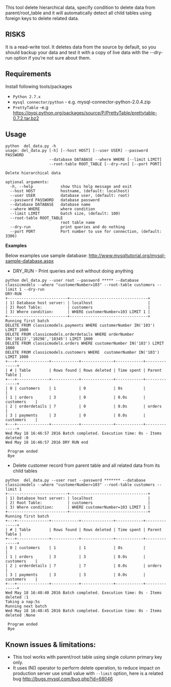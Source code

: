 
This tool delete hierarchical data,  specify condition to delete data from parent/root_table and it will automatically detect all child tables using foreign keys to delete related data.

## RISKS
It is a read-write tool. It deletes data from the source by default, so you should backup your data and test it with a copy of live data with the --dry-run option  if you’re not sure about them.

## Requirements
Install following tools/packages
* `Python 2.7.x`
* `mysql connector/python` - e.g. mysql-connector-python-2.0.4.zip
* `PrettyTable` -e.g https://pypi.python.org/packages/source/P/PrettyTable/prettytable-0.7.2.tar.bz2

## Usage
```
python  del_data.py -h
usage: del_data.py [-h] [--host HOST] [--user USER] --password PASSWORD
                   --database DATABASE --where WHERE [--limit LIMIT]
                   --root-table ROOT_TABLE [--dry-run] [--port PORT]

Delete hierarchical data

optional arguments:
  -h, --help            show this help message and exit
  --host HOST           hostname, (default: localhost)
  --user USER           database user, (default: root)
  --password PASSWORD   database password
  --database DATABASE   database name
  --where WHERE         where condition
  --limit LIMIT         batch size, (default: 100)
  --root-table ROOT_TABLE
                        root table name
  --dry-run             print queries and do nothing
  --port PORT           Port number to use for connection, (default: 3306)
```

**Examples**

Below examples use sample database: http://www.mysqltutorial.org/mysql-sample-database.aspx

* DRY_RUN - Print queries and exit without doing anything
```
python del_data.py --user root --password ***** --database classicmodels --where "customerNumber=103" --root-table customers --limit 1 --dry-run
DRY-RUN
+--------------------------+----------------------------------+
| 1) Database host server: | localhost                        |
| 2) Root Table:           | customers                        |
| 3) Where condition:      | WHERE customerNumber=103 LIMIT 1 |
+--------------------------+----------------------------------+
Running first batch
DELETE FROM classicmodels.payments WHERE customerNumber IN('103') LIMIT 1000
DELETE FROM classicmodels.orderdetails WHERE orderNumber IN('10123','10298','10345') LIMIT 1000
DELETE FROM classicmodels.orders WHERE customerNumber IN('103') LIMIT 1000
DELETE FROM classicmodels.customers WHERE  customerNumber IN('103') LIMIT 1000
+---+--------------+------------+--------------+------------+--------------+
| # | Table        | Rows found | Rows deleted | Time spent | Parent Table |
+---+--------------+------------+--------------+------------+--------------+
| 0 | customers    | 1          | 0            | 0s         |              |
| 1 | orders       | 3          | 0            | 0.0s       | customers    |
| 2 | orderdetails | 7          | 0            | 0.0s       | orders       |
| 3 | payments     | 3          | 0            | 0.0s       | customers    |
+---+--------------+------------+--------------+------------+--------------+
Wed May 18 16:46:57 2016 Batch completed. Execution time: 0s - Items deleted :0
Wed May 18 16:46:57 2016 DRY RUN end

 Program ended
 Bye
```

* Delete customer record from parent table and all related data from its child tables

```
python  del_data.py --user root --password ******* --database classicmodels --where "customerNumber=103" --root-table customers --limit 1
+--------------------------+----------------------------------+
| 1) Database host server: | localhost                        |
| 2) Root Table:           | customers                        |
| 3) Where condition:      | WHERE customerNumber=103 LIMIT 1 |
+--------------------------+----------------------------------+
Running first batch
+---+--------------+------------+--------------+------------+--------------+
| # | Table        | Rows found | Rows deleted | Time spent | Parent Table |
+---+--------------+------------+--------------+------------+--------------+
| 0 | customers    | 1          | 1            | 0s         |              |
| 1 | orders       | 3          | 3            | 0.0s       | customers    |
| 2 | orderdetails | 7          | 7            | 0.0s       | orders       |
| 3 | payments     | 3          | 3            | 0.0s       | customers    |
+---+--------------+------------+--------------+------------+--------------+
Wed May 18 16:48:40 2016 Batch completed. Execution time: 0s - Items deleted :1
Taking a nap:5s
Running next batch
Wed May 18 16:48:45 2016 Batch completed. Execution time: 0s - Items deleted :None

 Program ended
 Bye
```

## Known issues & limitations:
* This tool works with parent/root table using single column primary key only.
* It uses IN() operator to perform delete operation, to reduce impact on production server use small value with ```--limit``` option, here is a related bug http://bugs.mysql.com/bug.php?id=68046

